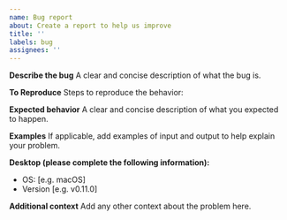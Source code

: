 ```yaml
---
name: Bug report
about: Create a report to help us improve
title: ''
labels: bug
assignees: ''
---
```


**Describe the bug**
A clear and concise description of what the bug is.

**To Reproduce**
Steps to reproduce the behavior:

**Expected behavior**
A clear and concise description of what you expected to happen.

**Examples**
If applicable, add examples of input and output to help explain your problem.

**Desktop (please complete the following information):**

- OS: [e.g. macOS]
- Version [e.g. v0.11.0]

**Additional context**
Add any other context about the problem here.
